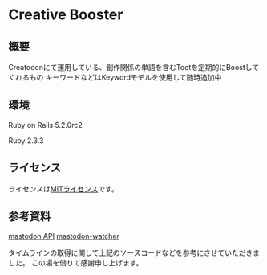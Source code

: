 # Creative Booster
## 概要

Creatodonにて運用している、創作関係の単語を含むTootを定期的にBoostしてくれるもの
キーワードなどはKeywordモデルを使用して随時追加中

## 環境
Ruby on Rails 5.2.0rc2

Ruby 2.3.3

## ライセンス

ライセンスは[MITライセンス](./LICENSE)です。

## 参考資料

[mastodon API](https://www.slideshare.net/treby/mastodon-api)
[mastodon-watcher](https://github.com/treby/mastodon-watcher/blob/master/mastodon.rb)

タイムラインの取得に関して上記のソースコードなどを参考にさせていただきました。
この場を借りて感謝申し上げます。


